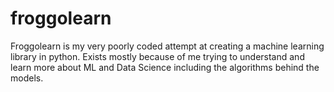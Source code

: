 # froggolearn

Froggolearn is my very poorly coded attempt at creating a machine learning
library in python. Exists mostly because of me trying to understand and learn
more about ML and Data Science including the algorithms behind the models.
